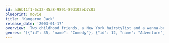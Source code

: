 ```yaml
---
id: ad6b11f1-6c32-45a8-9891-89d102eb7c03
blueprint: movie
title: 'Kangaroo Jack'
release_date: '2003-01-17'
overview: 'Two childhood friends, a New York hairstylist and a wanna-be musician, get mixed-up with the mob and are forced to deliver $50,000 to Australia, but things go all wrong when the money is lost to a wild kangaroo.'
genres: '[{"id": 35, "name": "Comedy"}, {"id": 12, "name": "Adventure"}, {"id": 80, "name": "Crime"}]'
---
```

